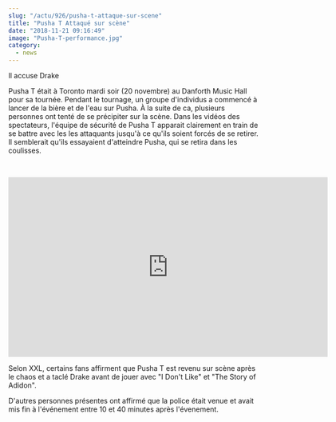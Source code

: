 ```yaml
--- 
slug: "/actu/926/pusha-t-attaque-sur-scene"
title: "Pusha T Attaqué sur scène"
date: "2018-11-21 09:16:49"
image: "Pusha-T-performance.jpg"
category:
  - news
---
```

<p>Il accuse Drake</p>

<p>Pusha T était à Toronto mardi soir (20 novembre) au Danforth Music Hall pour sa tournée. Pendant le tournage, un groupe d'individus a commencé à lancer de la bière et de l'eau sur Pusha. À la suite de ca, plusieurs personnes ont tenté de se précipiter sur la scène. Dans les vidéos des spectateurs, l'équipe de sécurité de Pusha T apparait clairement en train de se battre avec les les attaquants jusqu'à ce qu'ils soient forcés de se retirer. Il semblerait qu'ils essayaient d'atteindre Pusha, qui se retira dans les coulisses.</p>

<p> </p>
<iframe width="640" height="360" src="https://www.worldstarhiphop.com/embed/130306" frameborder="0" allowfullscreen></iframe>
<p>Selon XXL, certains fans affirment que Pusha T est revenu sur scène après le chaos et a taclé Drake avant de jouer avec "I Don't Like" et "The Story of Adidon".</p>

<p>D'autres personnes présentes ont affirmé que la police était venue et avait mis fin à l'événement entre 10 et 40 minutes après l'évenement.</p>